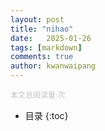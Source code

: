 ```yaml
---
layout: post
title: "nihao"
date:   2025-01-26
tags: [markdown]
comments: true
author: kwanwaipang
---
```


<!-- pv的方式，单个用户点击1篇文章，本篇文章记录1次阅读量 -->
<script async src="//dn-lbstatics.qbox.me/busuanzi/2.3/busuanzi.pure.mini.js">
</script>
<span id="busuanzi_container_page_pv" style="font-family:Consolas;color:Silver;font-size:12px;">
		本文总阅读量:<span id="busuanzi_container_page_pv" style="font-family:Consolas;color:Silver;font-size:12px;"></span>次
</span>


* 目录
{:toc}

